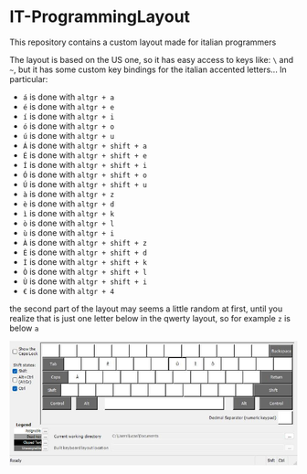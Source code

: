 # IT-ProgrammingLayout

This repository contains a custom layout made for italian programmers

The layout is based on the US one, so it has easy access to keys like: `\` and `~`, but it has some custom key bindings for the italian accented letters... In particular:

 - `á` is done with `altgr + a`
 - `é` is done with `altgr + e`
 - `í` is done with `altgr + i`
 - `ó` is done with `altgr + o`
 - `ú` is done with `altgr + u`
 - `Á` is done with `altgr + shift + a`
 - `É` is done with `altgr + shift + e`
 - `Í` is done with `altgr + shift + i`
 - `Ó` is done with `altgr + shift + o`
 - `Ú` is done with `altgr + shift + u`
 - `à` is done with `altgr + z`
 - `è` is done with `altgr + d`
 - `ì` is done with `altgr + k`
 - `ò` is done with `altgr + l`
 - `ù` is done with `altgr + i`
 - `À` is done with `altgr + shift + z`
 - `È` is done with `altgr + shift + d`
 - `Ì` is done with `altgr + shift + k`
 - `Ò` is done with `altgr + shift + l`
 - `Ù` is done with `altgr + shift + i`
 - `€` is done with `altgr + 4`

 the second part of the layout may seems a little random at first, until you realize that is just one letter below in the qwerty layout, so for example `z` is below `a`

<img title="a title" alt="Alt text" src="layout.jpg"> 